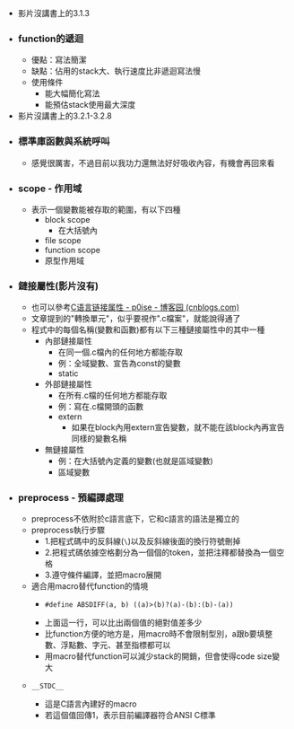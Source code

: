- 影片沒講書上的3.1.3
- ### function的遞迴
	- 優點：寫法簡潔
	- 缺點：佔用的stack大、執行速度比非遞迴寫法慢
	- 使用條件
		- 能大幅簡化寫法
		- 能預估stack使用最大深度
- 影片沒講書上的3.2.1-3.2.8
- ### 標準庫函數與系統呼叫
	- 感覺很厲害，不過目前以我功力還無法好好吸收內容，有機會再回來看
- ### scope - 作用域
	- 表示一個變數能被存取的範圍，有以下四種
		- block scope
			- 在大括號內
		- file scope
		- function scope
		- 原型作用域
- ### 鏈接屬性(影片沒有)
	- 也可以參考[C语言链接属性 - p0ise - 博客园 (cnblogs.com)](https://www.cnblogs.com/p0ise/p/c-language-linkage.html)
	- 文章提到的"轉換單元"，似乎要視作".c檔案"，就能說得通了
	- 程式中的每個名稱(變數和函數)都有以下三種鏈接屬性中的其中一種
		- 內部鏈接屬性
			- 在同一個.c檔內的任何地方都能存取
			- 例：全域變數、宣告為const的變數
			- static
		- 外部鏈接屬性
			- 在所有.c檔的任何地方都能存取
			- 例：寫在.c檔開頭的函數
			- extern
				- 如果在block內用extern宣告變數，就不能在該block內再宣告同樣的變數名稱
		- 無鏈接屬性
			- 例：在大括號內定義的變數(也就是區域變數)
			- 區域變數
- ### preprocess - 預編譯處理
	- preprocess不依附於c語言底下，它和c語言的語法是獨立的
	- preprocess執行步驟
		- 1.把程式碼中的反斜線(`\`)以及反斜線後面的換行符號刪掉
		- 2.把程式碼依據空格劃分為一個個的token，並把注釋都替換為一個空格
		- 3.遵守條件編譯，並把macro展開
	- 適合用macro替代function的情境
		- ```
		  #define ABSDIFF(a, b) ((a)>(b)?(a)-(b):(b)-(a))
		  ```
		- 上面這一行，可以比出兩個值的絕對值差多少
		- 比function方便的地方是，用macro時不會限制型別，a跟b要填整數、浮點數、字元、甚至指標都可以
		- 用macro替代function可以減少stack的開銷，但會使得code size變大
	- ```
	  __STDC__
	  ```
		- 這是C語言內建好的macro
		- 若這個值回傳1，表示目前編譯器符合ANSI C標準